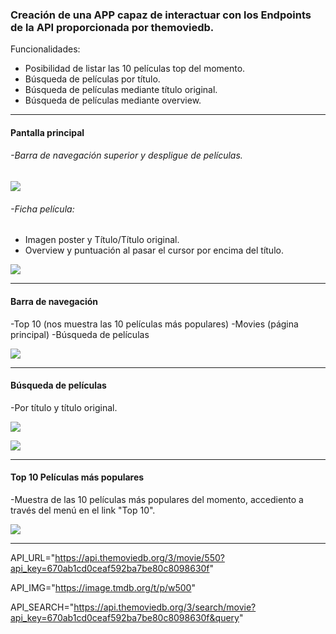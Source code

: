 ### Creación de una APP capaz de interactuar con los Endpoints de la API proporcionada por themoviedb.

Funcionalidades: 

- Posibilidad de listar las 10 películas top del momento.
- Búsqueda de películas por título.
- Búsqueda de películas mediante título original.
- Búsqueda de películas mediante overview.


------------

#### Pantalla principal



###### -Barra de navegación superior y despligue de películas.

[![](https://i.ibb.co/hMyY2J8/pantalla-principal.png)](https://i.ibb.co/hMyY2J8/pantalla-principal.png)




###### -Ficha película: 
- Imagen poster y Título/Título original.
- Overview y puntuación al pasar el cursor por encima del título.

[![](https://i.ibb.co/LRf4pp7/Captura-de-pantalla-2023-04-10-a-las-12-29-33.png)](https://i.ibb.co/LRf4pp7/Captura-de-pantalla-2023-04-10-a-las-12-29-33.png)


------------



#### **Barra de navegación**

-Top 10 (nos muestra las 10 películas más populares)
-Movies (página principal)
-Búsqueda de películas

[![](https://i.ibb.co/1MTFBNG/menu.png)](https://i.ibb.co/1MTFBNG/menu.png)


------------

#### **Búsqueda de películas**

-Por título y título original.

[![](https://i.ibb.co/BTbGJj4/busquedanombres.png)](https://i.ibb.co/BTbGJj4/busquedanombres.png)

[![](https://i.ibb.co/q584Gq5/resultadobusqueda.png)](https://i.ibb.co/q584Gq5/resultadobusqueda.png)


------------

#### Top 10 Películas más populares

-Muestra de las 10 películas más populares del momento, accediento a través del menú en el link "Top 10".

[![](https://i.ibb.co/G3WZBLd/top-ten.png)](https://i.ibb.co/G3WZBLd/top-ten.png)

----

API_URL="https://api.themoviedb.org/3/movie/550?api_key=670ab1cd0ceaf592ba7be80c8098630f"

API_IMG="https://image.tmdb.org/t/p/w500"

API_SEARCH="https://api.themoviedb.org/3/search/movie?api_key=670ab1cd0ceaf592ba7be80c8098630f&query"